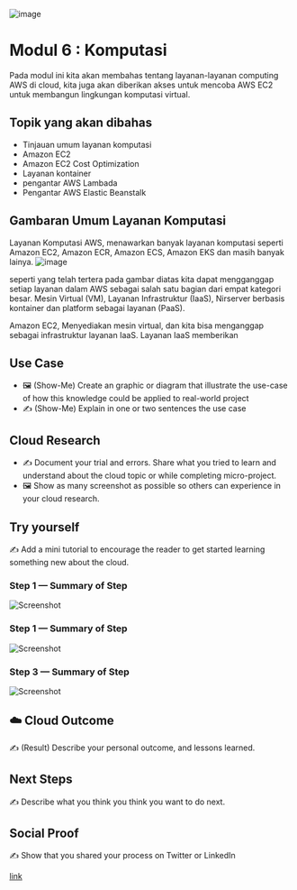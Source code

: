 
![image](https://github.com/dianarahmatulk/100DaysOfCloud/assets/140806099/91777e6d-06a0-456d-bdec-a23f6679a700)


# Modul 6 : Komputasi
Pada modul ini kita akan membahas tentang layanan-layanan computing AWS di cloud, kita juga akan diberikan akses untuk mencoba AWS EC2 untuk membangun lingkungan komputasi virtual.
## Topik yang akan dibahas

- Tinjauan umum layanan komputasi
- Amazon EC2
- Amazon EC2 Cost Optimization
- Layanan kontainer
- pengantar AWS Lambada
- Pengantar AWS Elastic Beanstalk

## Gambaran Umum Layanan Komputasi

Layanan Komputasi AWS, menawarkan banyak layanan komputasi seperti Amazon EC2, Amazon ECR, Amazon ECS, Amazon EKS dan masih banyak lainya. 
![image](https://github.com/dianarahmatulk/100DaysOfCloud/assets/140806099/57ce1ede-6bd1-4438-8250-f8763fc8c456)

seperti yang telah tertera pada gambar diatas kita dapat mengganggap setiap layanan dalam AWS sebagai salah satu bagian dari empat kategori besar. Mesin Virtual (VM), Layanan Infrastruktur (IaaS), Nirserver berbasis kontainer dan platform sebagai layanan (PaaS).

Amazon EC2, Menyediakan mesin virtual, dan kita bisa menganggap sebagai infrastruktur layanan IaaS. Layanan IaaS memberikan 

## Use Case

- 🖼️ (Show-Me) Create an graphic or diagram that illustrate the use-case of how this knowledge could be applied to real-world project
- ✍️ (Show-Me) Explain in one or two sentences the use case

## Cloud Research

- ✍️ Document your trial and errors. Share what you tried to learn and understand about the cloud topic or while completing micro-project.
- 🖼️ Show as many screenshot as possible so others can experience in your cloud research.

## Try yourself

✍️ Add a mini tutorial to encourage the reader to get started learning something new about the cloud.

### Step 1 — Summary of Step

![Screenshot](https://via.placeholder.com/500x300)

### Step 1 — Summary of Step

![Screenshot](https://via.placeholder.com/500x300)

### Step 3 — Summary of Step

![Screenshot](https://via.placeholder.com/500x300)

## ☁️ Cloud Outcome

✍️ (Result) Describe your personal outcome, and lessons learned.

## Next Steps

✍️ Describe what you think you think you want to do next.

## Social Proof

✍️ Show that you shared your process on Twitter or LinkedIn

[link](link)
